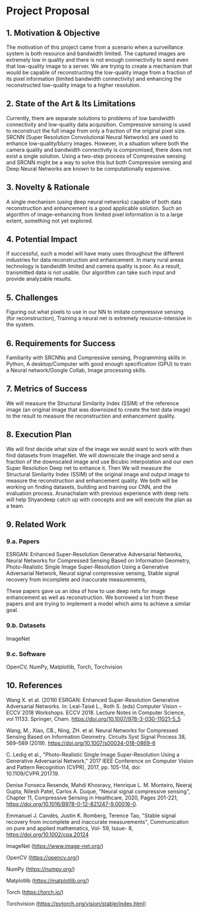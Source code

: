 # Project Proposal

## 1. Motivation & Objective

The motivation of this project came from a scenario when a surveillance system is both resource and bandwidth limited. The captured images are extremely low in quality and there is not enough connectivity to send even that low-quality image to a server. We are trying to create a mechanism that would be capable of reconstructing the low-quality image from a fraction of its pixel information (limited bandwidth connectivity) and enhancing the reconstructed low-quality image to a higher resolution.

## 2. State of the Art & Its Limitations

Currently, there are separate solutions to problems of low bandwidth connectivity and low-quality data acquisition. Compressive sensing is used to reconstruct the full image from only a fraction of the original pixel size. SRCNN (Super Resolution Convolutional Neural Networks) are used to enhance low-quality/blurry images. However, in a situation where both the camera quality and bandwidth connectivity is compromised, there does not exist a single solution. Using a two-step process of Compressive sensing and SRCNN might be a way to solve this but both Compressive sensing and Deep Neural Networks are known to be computationally expensive. 

## 3. Novelty & Rationale

A single mechanism (using deep neural networks) capable of both data reconstruction and enhancement is a good applicable solution. Such an algorithm of image-enhancing from limited pixel information is to a large extent, something not yet explored.

## 4. Potential Impact

If successful, such a model will have many uses throughout the different industries for data reconstruction and enhancement. In many rural areas technology is bandwidth limited and camera quality is poor. As a result, transmitted data is not usable. Our algorithm can take such input and provide analyzable results.

## 5. Challenges

Figuring out what pixels to use in our NN to imitate compressive sensing (for reconstruction), Training a neural net is extremely resource-intensive in the system. 

## 6. Requirements for Success

Familiarity with SRCNNs and Compressive sensing, Programming skills in Python, A desktop/Computer with good enough specification (GPU) to train a Neural network/Google Collab, Image processing skills.

## 7. Metrics of Success

We will measure the Structural Similarity Index (SSIM) of the reference image (an original image that was downsized to create the test data image) to the result to measure the reconstruction and enhancement quality.

## 8. Execution Plan

We will first decide what size of the image we would want to work with then find datasets from ImageNet. We will downscale the image and send a fraction of the downscaled image and use Bicubic interpolation and our own Super Resolution Deep net to enhance it. Then We will measure the Structural Similarity Index (SSIM) of the original image and output image to measure the reconstruction and enhancement quality. We both will be working on finding datasets, building and training our CNN, and the evaluation process. Arunachalam with previous experience with deep nets will help Shyandeep catch up with concepts and we will execute the plan as a team.

## 9. Related Work

### 9.a. Papers

ESRGAN: Enhanced Super-Resolution Generative Adversarial Networks,
Neural Networks for Compressed Sensing Based on Information Geometry,
Photo-Realistic Single Image Super-Resolution Using a Generative Adversarial Network,
Neural signal compressive sensing,
Stable signal recovery from incomplete and inaccurate measurements,

These papers gave us an idea of how to use deep nets for image enhancement as well as reconstruction. We borrowed a lot from these papers and are trying to implement a model which aims to achieve a similar goal.

### 9.b. Datasets

ImageNet

### 9.c. Software

OpenCV, NumPy, Matplotlib, Torch, Torchvision

## 10. References

Wang X. et al. (2019) ESRGAN: Enhanced Super-Resolution Generative Adversarial Networks. In: Leal-Taixé L., Roth S. (eds) Computer Vision – ECCV 2018 Workshops. ECCV 2018. Lecture Notes in Computer Science, vol 11133. Springer, Cham. https://doi.org/10.1007/978-3-030-11021-5_5

Wang, M., Xiao, CB., Ning, ZH. et al. Neural Networks for Compressed Sensing Based on Information Geometry. Circuits Syst Signal Process 38, 569–589 (2019). https://doi.org/10.1007/s00034-018-0869-6

C. Ledig et al., "Photo-Realistic Single Image Super-Resolution Using a Generative Adversarial Network," 2017 IEEE Conference on Computer Vision and Pattern Recognition (CVPR), 2017, pp. 105-114, doi: 10.1109/CVPR.2017.19.

Denise Fonseca Resende, Mahdi Khosravy, Henrique L. M. Monteiro, Neeraj Gupta, Nilesh Patel, Carlos A. Duque, "Neural signal compressive sensing", Chapter 11, Compressive Sensing in Healthcare, 2020, Pages 201-221, https://doi.org/10.1016/B978-0-12-821247-9.00016-0.

Emmanuel J. Candès, Justin K. Romberg, Terence Tao, "Stable signal recovery from incomplete and inaccurate measurements", Communication on pure and applied mathematics, Vol- 59, Issue- 8, https://doi.org/10.1002/cpa.20124

ImageNet (https://www.image-net.org/)

OpenCV (https://opencv.org/)

NumPy (https://numpy.org/)

Matplotlib (https://matplotlib.org/)

Torch (https://torch.io/)

Torchvision (https://pytorch.org/vision/stable/index.html)
